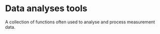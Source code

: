 # Data analyses tools
A collection of functions often used to analyse and process measurement data.
